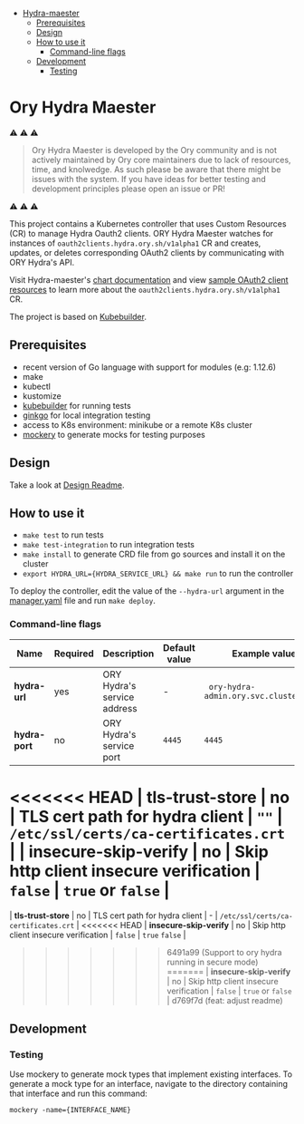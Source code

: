 <!-- START doctoc generated TOC please keep comment here to allow auto update -->
<!-- DON'T EDIT THIS SECTION, INSTEAD RE-RUN doctoc TO UPDATE -->

- [Hydra-maester](#hydra-maester)
  - [Prerequisites](#prerequisites)
  - [Design](#design)
  - [How to use it](#how-to-use-it)
    - [Command-line flags](#command-line-flags)
  - [Development](#development)
    - [Testing](#testing)

<!-- END doctoc generated TOC please keep comment here to allow auto update -->

# Ory Hydra Maester

⚠️ ⚠️ ⚠️ 

> Ory Hydra Maester is developed by the Ory community and is not actively maintained by Ory core maintainers due to lack of resources, time, and knolwedge. As such please be aware that there might be issues with the system. If you have ideas for better testing and development principles please open an issue or PR!

⚠️ ⚠️ ⚠️

This project contains a Kubernetes controller that uses Custom Resources (CR) to manage Hydra Oauth2 clients. ORY Hydra Maester watches for instances of `oauth2clients.hydra.ory.sh/v1alpha1` CR and creates, updates, or deletes corresponding OAuth2 clients by communicating with ORY Hydra's API.

Visit Hydra-maester's [chart documentation](https://github.com/ory/k8s/blob/master/docs/helm/hydra-maester.md) and view [sample OAuth2 client resources](config/samples) to learn more about the `oauth2clients.hydra.ory.sh/v1alpha1` CR. 

The project is based on [Kubebuilder](https://github.com/kubernetes-sigs/kubebuilder).

## Prerequisites

- recent version of Go language with support for modules (e.g: 1.12.6)
- make
- kubectl
- kustomize
- [kubebuilder](https://github.com/kubernetes-sigs/kubebuilder) for running tests
- [ginkgo](https://onsi.github.io/ginkgo/) for local integration testing
- access to K8s environment: minikube or a remote K8s cluster
- [mockery](https://github.com/vektra/mockery) to generate mocks for testing purposes

## Design

Take a look at [Design Readme](./docs/README.md).

## How to use it

- `make test` to run tests
- `make test-integration` to run integration tests
- `make install` to generate CRD file from go sources and install it on the cluster
- `export HYDRA_URL={HYDRA_SERVICE_URL} && make run` to run the controller

To deploy the controller, edit the value of the ```--hydra-url``` argument in the [manager.yaml](config/manager/manager.yaml) file and run ```make deploy```.

### Command-line flags

| Name                       | Required | Description                            | Default value | Example values                                       |
|----------------------------|----------|----------------------------------------|---------------|------------------------------------------------------|
| **hydra-url**              | yes      | ORY Hydra's service address            | -             | ` ory-hydra-admin.ory.svc.cluster.local`             |
| **hydra-port**             | no       | ORY Hydra's service port               | `4445`        | `4445`                                               |
<<<<<<< HEAD
| **tls-trust-store**        | no       | TLS cert path for hydra client         | `""`             | `/etc/ssl/certs/ca-certificates.crt`                 |
| **insecure-skip-verify**   | no       | Skip http client insecure verification | `false`       | `true` or `false`                                       |
=======
| **tls-trust-store**        | no       | TLS cert path for hydra client         | -             | `/etc/ssl/certs/ca-certificates.crt`                 |
<<<<<<< HEAD
| **insecure-skip-verify**   | no       | Skip http client insecure verification | `false`       | `true` `false`                                       |
>>>>>>> 6491a99 (Support to ory hydra running in secure mode)
=======
| **insecure-skip-verify**   | no       | Skip http client insecure verification | `false`       | `true` or `false`                                       |
>>>>>>> d769f7d (feat: adjust readme)

## Development

### Testing

Use mockery to generate mock types that implement existing interfaces. To generate a mock type for an interface, navigate to the directory containing that interface and run this command:
```
mockery -name={INTERFACE_NAME}
```

